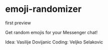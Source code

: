 # emoji-randomizer
first preview


Get random emojis for your Messenger chat!


Idea: Vasilije Dovijanic
Coding: Veljko Selakovic

